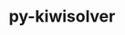 ---
title: "py-kiwisolver"
layout: cache
categories: [package, v0.18.1]
meta: {"versions": ["1.3.2"], "compilers": ["gcc@=7.5.0"], "oss": ["ubuntu18.04"], "platforms": ["linux"], "targets": ["x86_64"], "stacks": ["data-vis-sdk", "e4s", "radiuss", "root"], "num_specs": 3, "num_specs_by_stack": {"root": 3, "e4s": 1, "data-vis-sdk": 1, "radiuss": 1}}
spec_details: [{"hash": "lxc2bafffnuxn2tawx25x64pwce4om53", "compiler": "gcc@=7.5.0", "versions": ["1.3.2"], "os": "ubuntu18.04", "platform": "linux", "target": "x86_64", "variants": [], "stacks": ["root", "e4s"], "size": "-", "tarball": "https://binaries.spack.io/releases/v0.18.1/build_cache/linux-ubuntu18.04-x86_64/gcc-7.5.0/py-kiwisolver-1.3.2/linux-ubuntu18.04-x86_64-gcc-7.5.0-py-kiwisolver-1.3.2-lxc2bafffnuxn2tawx25x64pwce4om53.spack"}, {"hash": "vo7vqac57d4pdzh7v7r5vxc54533l7rm", "compiler": "gcc@=7.5.0", "versions": ["1.3.2"], "os": "ubuntu18.04", "platform": "linux", "target": "x86_64", "variants": [], "stacks": ["data-vis-sdk", "root"], "size": "-", "tarball": "https://binaries.spack.io/releases/v0.18.1/build_cache/linux-ubuntu18.04-x86_64/gcc-7.5.0/py-kiwisolver-1.3.2/linux-ubuntu18.04-x86_64-gcc-7.5.0-py-kiwisolver-1.3.2-vo7vqac57d4pdzh7v7r5vxc54533l7rm.spack"}, {"hash": "scan7hdaobl6dmo7jogntusmntwb2f24", "compiler": "gcc@=7.5.0", "versions": ["1.3.2"], "os": "ubuntu18.04", "platform": "linux", "target": "x86_64", "variants": [], "stacks": ["root", "radiuss"], "size": "-", "tarball": "https://binaries.spack.io/releases/v0.18.1/build_cache/linux-ubuntu18.04-x86_64/gcc-7.5.0/py-kiwisolver-1.3.2/linux-ubuntu18.04-x86_64-gcc-7.5.0-py-kiwisolver-1.3.2-scan7hdaobl6dmo7jogntusmntwb2f24.spack"}]
---